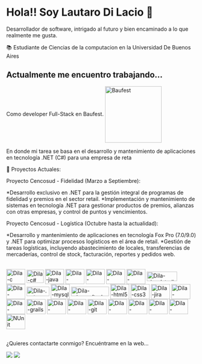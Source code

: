 # Hola!! Soy Lautaro Di Lacio 👋

Desarrollador de software, intrigado al futuro y bien encaminado a lo que realmente me gusta.

📚 Estudiante de Ciencias de la computacion en la Universidad De Buenos Aires


## Actualmente me encuentro trabajando...
Como developer Full-Stack en Baufest. 
<img align="center" alt="Baufest" height="150" width="150" src="https://baufest.com/wp-content/uploads/2021/10/logo_baufest.jpg">

En donde mi tarea se basa en el desarrollo y mantenimiento de aplicaciones en tecnología .NET (C#) para una empresa de reta

🔧 Proyectos Actuales:

Proyecto Cencosud - Fidelidad (Marzo a Septiembre):

 *Desarrollo exclusivo en .NET para la gestión integral de programas de fidelidad y premios en el sector retail.
 *Implementación y mantenimiento de sistemas en tecnología .NET para gestionar productos de premios, alianzas con otras empresas, y control de puntos y vencimientos.

Proyecto Cencosud - Logística (Octubre hasta la actualidad):

 *Desarrollo y mantenimiento de aplicaciones en tecnología Fox Pro (7.0/9.0) y .NET para optimizar procesos logísticos en el área de retail.
 *Gestión de tareas logísticas, incluyendo abastecimiento de locales, transferencias de mercaderías, control de stock, facturación, reportes y pedidos web.

<div style="display: incline_block"> <br>
  <img align="center" alt="Dila-c" height="40" width="50" src="https://cdn.jsdelivr.net/gh/devicons/devicon/icons/c/c-original.svg">
  <img align="center" alt="Dila-c#" height="35" width="45" src="https://img.shields.io/badge/C%23-239120?style=for-the-badge&logo=c-sharp&logoColor=white">
  <img align="center" alt="Dila-java" height="40" width="50" src="https://cdn.jsdelivr.net/gh/devicons/devicon/icons/java/java-original.svg">
  <img align="center" alt="Dila-javascript" height="40" width="50" src="https://cdn.jsdelivr.net/gh/devicons/devicon/icons/javascript/javascript-original.svg">
  <img align="center" alt="Dila-typescript" height="40" width="50" src="https://cdn.jsdelivr.net/gh/devicons/devicon/icons/typescript/typescript-original.svg">
  <img align="center" alt="Dila-angularjs" height="40" width="50" src="https://cdn.jsdelivr.net/gh/devicons/devicon/icons/angularjs/angularjs-original.svg">
  <img align="center" alt="Dila-bootstrap" height="40" width="50" src="https://cdn.jsdelivr.net/gh/devicons/devicon/icons/bootstrap/bootstrap-original.svg">
  <img align="center" alt="Dila-visualstudio" height="25" width="80" src="https://img.shields.io/badge/Visual_Studio-5C2D91?style=for-thebadge&logo=visual%20studio&logoColor=white">
  <img align="center" alt="Dila-vscode" height="40" width="50" src="https://cdn.jsdelivr.net/gh/devicons/devicon/icons/vscode/vscode-original.svg">
  <img align="center" alt="Dila-.net" height="25" width="60" src="https://img.shields.io/badge/.NET-5C2D91?style=for-the-badge&logo=.net&logoColor=white">
  <img align="center" alt="Dila-mysql" height="40" width="50" src="https://cdn.jsdelivr.net/gh/devicons/devicon/icons/mysql/mysql-original.svg">
  <img align="center" alt="Dila-microsoftsqlserver" height="25" width="100" src="https://img.shields.io/badge/Microsoft_SQL_Server-CC2927?style=for-the-badge&logo=microsoft-sql-server&logoColor=white">
  <img align="center" alt="Dila-html5" height="40" width="50" src="https://cdn.jsdelivr.net/gh/devicons/devicon/icons/html5/html5-original.svg">
  <img align="center" alt="Dila-css3" height="40" width="50" src="https://cdn.jsdelivr.net/gh/devicons/devicon/icons/css3/css3-original.svg">
  <img align="center" alt="Dila-jira" height="40" width="50" src="https://cdn.jsdelivr.net/gh/devicons/devicon/icons/jira/jira-original.svg">
  <img align="center" alt="Dila-selenium" height="40" width="50" src="https://cdn.jsdelivr.net/gh/devicons/devicon/icons/selenium/selenium-original.svg">
  <img align="center" alt="Dila-confluence" height="40" width="50" src="https://cdn.jsdelivr.net/gh/devicons/devicon/icons/confluence/confluence-original.svg">
  <img align="center" alt="Dila-grails" height="40" width="50" src="https://cdn.jsdelivr.net/gh/devicons/devicon/icons/grails/grails-original.svg">
  <img align="center" alt="Dila-groovy" height="40" width="50" src="https://cdn.jsdelivr.net/gh/devicons/devicon/icons/groovy/groovy-original.svg">
  <img align="center" alt="Dila-arduino" height="40" width="50" src="https://cdn.jsdelivr.net/gh/devicons/devicon/icons/arduino/arduino-original.svg">
  <img align="center" alt="Dila-git" height="40" width="50" src="https://cdn.jsdelivr.net/gh/devicons/devicon/icons/git/git-original.svg">
  <img align="center" alt="Dila-aspnetmvc" height="40" width="50" src="https://www.ispirer.net/images/asp.net.logo.png">
  <img align="center" alt="Dila-visualfoxpro" height="40" width="50" src="https://upload.wikimedia.org/wikipedia/commons/6/64/Foxpro-icon.png">
  <img align="center" alt="Dila-entityframework" height="40" width="50" src="https://cdn.jsdelivr.net/gh/devicons/devicon/icons/dotnetcore/dotnetcore-original.svg">
  <img align="center" alt="Dila-postman" height="40" width="50" src="https://cdn.jsdelivr.net/gh/devicons/devicon/icons/postman/postman-original.svg">
<img align="center" alt="NUnit" height="40" width="50" src="https://pluralsight2.imgix.net/paths/images/nunit-261ab03561.png](https://avatars.githubusercontent.com/u/2678858?s=280&v=4)">
</div>

##
¿Quieres contactarte conmigo? Encuéntrame en la web...
<div>
  
  <a href="mailto:lautarodilacio2002@gmail.com"><img src="https://img.shields.io/badge/Gmail-D14836?style=for-the-badge&logo=gmail&logoColor=white" target="_blank"></a>
  <a href="https://www.linkedin.com/in/lautaro-di-lacio-a76181202/" target="_blank"><img src="https://img.shields.io/badge/-LinkedIn-%23007785?style=for-the-badge&logo=linkedin&logoColor=white" target="_blank"></a>
  </div>

